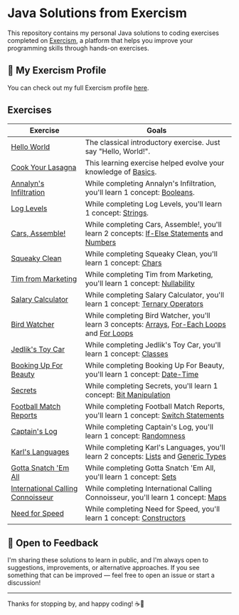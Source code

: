# Java Solutions from Exercism

This repository contains my personal Java solutions to coding exercises completed on [Exercism](https://exercism.org/),
a platform that helps you improve your programming skills through hands-on exercises.

## 👤 My Exercism Profile

You can check out my full Exercism profile [here](https://exercism.org/profiles/Valmati).

## Exercises

| Exercise                                                               | Goals                                                                                                                                                                                                                                                              |
|------------------------------------------------------------------------|--------------------------------------------------------------------------------------------------------------------------------------------------------------------------------------------------------------------------------------------------------------------|
| [Hello World](hello-world)                                             | The classical introductory exercise. Just say "Hello, World!".                                                                                                                                                                                                     |
| [Cook Your Lasagna](lasagna)                                           | This learning exercise helped evolve your knowledge of [Basics](https://exercism.org/tracks/java/concepts/basics).                                                                                                                                                 |
| [Annalyn's Infiltration](annalyns-infiltration)                        | While completing Annalyn's Infiltration, you'll learn 1 concept: [Booleans](https://exercism.org/tracks/java/concepts/booleans).                                                                                                                                   |
| [Log Levels](log-levels)                                               | While completing Log Levels, you'll learn 1 concept: [Strings](https://exercism.org/tracks/java/concepts/strings).                                                                                                                                                 |
| [Cars, Assemble!](cars-assemble)                                       | While completing Cars, Assemble!, you'll learn 2 concepts: [If-Else Statements](https://exercism.org/tracks/java/concepts/if-else-statements) and [Numbers](https://exercism.org/tracks/java/concepts/numbers)                                                     |
| [Squeaky Clean](squeaky-clean)                                         | While completing Squeaky Clean, you'll learn 1 concept: [Chars](https://exercism.org/tracks/java/concepts/chars)                                                                                                                                                   |
| [Tim from Marketing](tim-from-marketing)                               | While completing Tim from Marketing, you'll learn 1 concept: [Nullability](https://exercism.org/tracks/java/concepts/nullability)                                                                                                                                  |
| [Salary Calculator](salary-calculator)                                 | While completing Salary Calculator, you'll learn 1 concept: [Ternary Operators](https://exercism.org/tracks/java/concepts/ternary-operators)                                                                                                                       |
| [Bird Watcher](bird-watcher)                                           | While completing Bird Watcher, you'll learn 3 concepts: [Arrays](https://exercism.org/tracks/java/concepts/arrays), [For-Each Loops](https://exercism.org/tracks/java/concepts/foreach-loops) and [For Loops](https://exercism.org/tracks/java/concepts/for-loops) |
| [Jedlik's Toy Car](jedliks-toy-car)                                    | While completing Jedlik's Toy Car, you'll learn 1 concept: [Classes](https://exercism.org/tracks/java/concepts/classes)                                                                                                                                            |
| [Booking Up For Beauty](booking-up-for-beauty)                         | While completing Booking Up For Beauty, you'll learn 1 concept: [Date-Time](https://exercism.org/tracks/java/concepts/datetime)                                                                                                                                    |
| [Secrets](secrets)                                                     | While completing Secrets, you'll learn 1 concept: [Bit Manipulation](https://exercism.org/tracks/java/concepts/bit-manipulation)                                                                                                                                   |
| [Football Match Reports](football-match-reports)                       | While completing Football Match Reports, you'll learn 1 concept: [Switch Statements](https://exercism.org/tracks/java/concepts/switch-statement)                                                                                                                   |
| [Captain's Log](captains-log)                                          | While completing Captain's Log, you'll learn 1 concept: [Randomness](https://exercism.org/tracks/java/concepts/randomness)                                                                                                                                         |
| [Karl's Languages](karls-languages)                                    | While completing Karl's Languages, you'll learn 2 concepts: [Lists](https://exercism.org/tracks/java/concepts/lists) and [Generic Types](https://exercism.org/tracks/java/concepts/generic-types)                                                                  |
| [Gotta Snatch 'Em All](gotta-snatch-em-all)                            | While completing Gotta Snatch 'Em All, you'll learn 1 concept: [Sets](https://exercism.org/tracks/java/concepts/sets)                                                                                                                                              |
| [International Calling Connoisseur](international-calling-connoisseur) | While completing International Calling Connoisseur, you'll learn 1 concept: [Maps](https://exercism.org/tracks/java/concepts/maps)                                                                                                                                 |
| [Need for Speed](need-for-speed)                                       | While completing Need for Speed, you'll learn 1 concept: [Constructors](https://exercism.org/tracks/java/concepts/constructors)                                                                                                                                    |

## 💬 Open to Feedback

I'm sharing these solutions to learn in public, and I'm always open to suggestions, improvements, or alternative
approaches. If you see something that can be improved — feel free to open an issue or start a discussion!

---

Thanks for stopping by, and happy coding! ☕🚀
